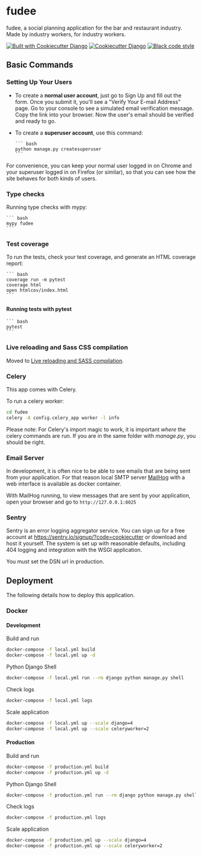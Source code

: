 # fudee

fudee, a social planning application for the bar and restaurant industry.  Made by industry workers, for industry workers.

[![Built with Cookiecutter Django](https://img.shields.io/badge/built%20with-Cookiecutter%20Django-ff69b4.svg?logo=cookiecutter)](https://github.com/django/django/)
[![Cookiecutter Django](https://img.shields.io/badge/built%20with-Cookiecutter%20Django-ff69b4.svg?logo=cookiecutter)](https://github.com/cookiecutter/cookiecutter-django/)
[![Black code style](https://img.shields.io/badge/code%20style-black-000000.svg)](https://github.com/ambv/black)

## Basic Commands

### Setting Up Your Users

-   To create a **normal user account**, just go to Sign Up and fill out the form. Once you submit it, you'll see a "Verify Your E-mail Address" page. Go to your console to see a simulated email verification message. Copy the link into your browser. Now the user's email should be verified and ready to go.

-   To create a **superuser account**, use this command:

        ``` bash
        python manage.py createsuperuser
        ```

For convenience, you can keep your normal user logged in on Chrome and your superuser logged in on Firefox (or similar), so that you can see how the site behaves for both kinds of users.

### Type checks

Running type checks with mypy:

    ``` bash
    mypy fudee
    ```

### Test coverage

To run the tests, check your test coverage, and generate an HTML coverage report:

    ``` bash
    coverage run -m pytest
    coverage html
    open htmlcov/index.html
    ```


#### Running tests with pytest

    ``` bash
    pytest
    ```

### Live reloading and Sass CSS compilation

Moved to [Live reloading and SASS compilation](https://cookiecutter-django.readthedocs.io/en/latest/developing-locally.html#sass-compilation-live-reloading).

### Celery

This app comes with Celery.

To run a celery worker:

``` bash
cd fudee
celery -A config.celery_app worker -l info
```

Please note: For Celery's import magic to work, it is important *where* the celery commands are run. If you are in the same folder with *manage.py*, you should be right.

### Email Server

In development, it is often nice to be able to see emails that are being sent from your application. For that reason local SMTP server [MailHog](https://github.com/mailhog/MailHog) with a web interface is available as docker container.

With MailHog running, to view messages that are sent by your application, open your browser and go to `http://127.0.0.1:8025`

### Sentry

Sentry is an error logging aggregator service. You can sign up for a free account at <https://sentry.io/signup/?code=cookiecutter> or download and host it yourself.
The system is set up with reasonable defaults, including 404 logging and integration with the WSGI application.

You must set the DSN url in production.

## Deployment

The following details how to deploy this application.

### Docker

#### Development

Build and run
``` bash
docker-compose -f local.yml build
docker-compose -f local.yml up -d
```

Python Django Shell
``` bash
docker-compose -f local.yml run --rm django python manage.py shell
```

Check logs
``` bash
docker-compose -f local.yml logs
```

Scale application
``` bash
docker-compose -f local.yml up --scale django=4
docker-compose -f local.yml up --scale celeryworker=2
```

#### Production

Build and run
``` bash
docker-compose -f production.yml build
docker-compose -f production.yml up -d
```

Python Django Shell
``` bash
docker-compose -f production.yml run --rm django python manage.py shell
```

Check logs
``` bash
docker-compose -f production.yml logs
```

Scale application
``` bash
docker-compose -f production.yml up --scale django=4
docker-compose -f production.yml up --scale celeryworker=2
```